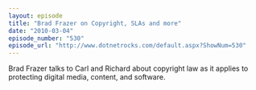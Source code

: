 ```yaml
---
layout: episode
title: "Brad Frazer on Copyright, SLAs and more"
date: "2010-03-04"
episode_number: "530"
episode_url: "http://www.dotnetrocks.com/default.aspx?ShowNum=530"
---
```


Brad Frazer talks to Carl and Richard about copyright law as it applies to protecting digital media, content, and software.
